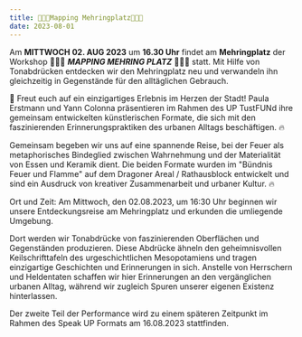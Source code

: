 ```yaml
---
title: 👀🔥🐾Mapping Mehringplatz👣🔥👀
date: 2023-08-01
---
```


Am **MITTWOCH 02. AUG 2023** um **16.30 Uhr** findet am **Mehringplatz** der Workshop  👀🔥🐾 ***MAPPING MEHRING PLATZ*** 👣🔥👀 statt.  Mit Hilfe von Tonabdrücken entdecken wir den Mehringplatz neu und verwandeln ihn gleichzeitig in Gegenstände für den alltäglichen Gebrauch.

🌟 Freut euch auf ein einzigartiges Erlebnis im Herzen der Stadt! Paula Erstmann und Yann Colonna präsentieren im Rahmen des UP TustFUNd ihre gemeinsam entwickelten künstlerischen Formate, die sich mit den faszinierenden Erinnerungspraktiken des urbanen Alltags beschäftigen. 🔥

Gemeinsam begeben wir uns auf eine spannende Reise, bei der Feuer als metaphorisches Bindeglied zwischen Wahrnehmung und der Materialität von Essen und Keramik dient. Die beiden Formate wurden im "Bündnis Feuer und Flamme" auf dem Dragoner Areal / Rathausblock entwickelt und sind ein Ausdruck von kreativer Zusammenarbeit und urbaner Kultur. 🔥

Ort und Zeit: Am Mittwoch, den 02.08.2023, um 16:30 Uhr beginnen wir unsere Entdeckungsreise am Mehringplatz und erkunden die umliegende Umgebung. 

Dort werden wir Tonabdrücke von faszinierenden Oberflächen und Gegenständen produzieren. Diese Abdrücke ähneln den geheimnisvollen Keilschrifttafeln des urgeschichtlichen Mesopotamiens und tragen einzigartige Geschichten und Erinnerungen in sich. Anstelle von Herrschern und Heldentaten schaffen wir hier Erinnerungen an den vergänglichen urbanen Alltag, während wir zugleich Spuren unserer eigenen Existenz hinterlassen. 

Der zweite Teil der Performance wird zu einem späteren Zeitpunkt im Rahmen des Speak UP Formats am 16.08.2023 stattfinden.
